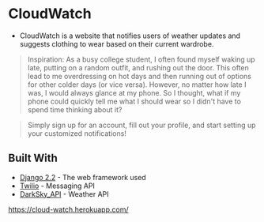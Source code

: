 # CloudWatch

* CloudWatch is a website that notifies users of weather updates and suggests clothing to wear based on their current wardrobe.

> Inspiration: As a busy college student, I often found myself waking up late, putting on a random outfit, and rushing out the door. This often lead to me overdressing on hot days and then running out of options for other colder days (or vice versa). However, no matter how late I was, I would always glance at my phone. So I thought, what if my phone could quickly tell me what I should wear so I didn't have to spend time thinking about it?

> Simply sign up for an account, fill out your profile, and start setting up your customized notifications!

## Built With

* [Django 2.2](https://www.djangoproject.com/) - The web framework used
* [Twilio](hhttps://www.twilio.com/) - Messaging API
* [DarkSky_API](https://darksky.net/dev) - Weather API


https://cloud-watch.herokuapp.com/
